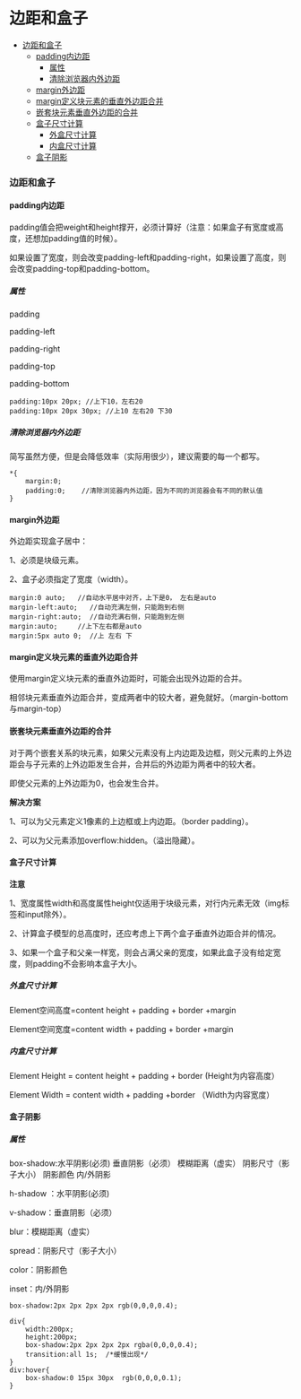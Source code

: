 # 边距和盒子

- [边距和盒子](#边距和盒子)
	- [padding内边距](#padding内边距)
		- [属性](#属性)
		- [清除浏览器内外边距](#清除浏览器内外边距)
	- [margin外边距](#margin外边距)
	- [margin定义块元素的垂直外边距合并](#margin定义块元素的垂直外边距合并)
	- [嵌套块元素垂直外边距的合并](#嵌套块元素垂直外边距的合并)
	- [盒子尺寸计算](#盒子尺寸计算)
		- [外盒尺寸计算](#外盒尺寸计算)
		- [内盒尺寸计算](#内盒尺寸计算)
	- [盒子阴影](#盒子阴影)

### 边距和盒子
#### padding内边距
padding值会把weight和height撑开，必须计算好（注意：如果盒子有宽度或高度，还想加padding值的时候）。

如果设置了宽度，则会改变padding-left和padding-right，如果设置了高度，则会改变padding-top和padding-bottom。
##### 属性
padding

padding-left

padding-right

padding-top

padding-bottom
```
padding:10px 20px; //上下10，左右20
padding:10px 20px 30px; //上10 左右20 下30
```
##### 清除浏览器内外边距
简写虽然方便，但是会降低效率（实际用很少），建议需要的每一个都写。
```
*{
	margin:0;
	padding:0;    //清除浏览器内外边距，因为不同的浏览器会有不同的默认值
}
```
#### margin外边距
外边距实现盒子居中：

1、必须是块级元素。

2、盒子必须指定了宽度（width）。

```
margin:0 auto;	 //自动水平居中对齐，上下是0， 左右是auto  
margin-left:auto;	//自动充满左侧，只能跑到右侧
margin-right:auto; 	//自动充满右侧，只能跑到左侧
margin:auto;	 //上下左右都是auto
margin:5px auto 0; 	//上 左右 下
```
#### margin定义块元素的垂直外边距合并
使用margin定义块元素的垂直外边距时，可能会出现外边距的合并。

相邻块元素垂直外边距合并，变成两者中的较大者，避免就好。（margin-bottom与margin-top）
#### 嵌套块元素垂直外边距的合并
对于两个嵌套关系的块元素，如果父元素没有上内边距及边框，则父元素的上外边距会与子元素的上外边距发生合并，合并后的外边距为两者中的较大者。

即使父元素的上外边距为0，也会发生合并。

**解决方案**

1、可以为父元素定义1像素的上边框或上内边距。（border padding）。

2、可以为父元素添加overflow:hidden。（溢出隐藏）。
#### 盒子尺寸计算

**注意**

1、宽度属性width和高度属性height仅适用于块级元素，对行内元素无效（img标签和input除外）。

2、计算盒子模型的总高度时，还应考虑上下两个盒子垂直外边距合并的情况。

3、如果一个盒子和父亲一样宽，则会占满父亲的宽度，如果此盒子没有给定宽度，则padding不会影响本盒子大小。

##### 外盒尺寸计算
Element空间高度=content height + padding + border +margin

Element空间宽度=content width + padding + border +margin
##### 内盒尺寸计算
Element Height = content height + padding + border (Height为内容高度）

Element Width = content width + padding +border （Width为内容宽度）
#### 盒子阴影
##### 属性
box-shadow:水平阴影(必须) 垂直阴影（必须） 模糊距离（虚实） 阴影尺寸（影子大小） 阴影颜色 内/外阴影

h-shadow ：水平阴影(必须)

v-shadow：垂直阴影（必须）

blur：模糊距离（虚实）

spread：阴影尺寸（影子大小）

color：阴影颜色

inset：内/外阴影
```
box-shadow:2px 2px 2px 2px rgb(0,0,0,0.4);
```
```
div{
	width:200px;
	height:200px;
	box-shadow:2px 2px 2px 2px rgba(0,0,0,0.4);
	transition:all 1s; 	/*缓慢出现*/
}
div:hover{
	box-shadow:0 15px 30px  rgb(0,0,0,0.1);
}
```


